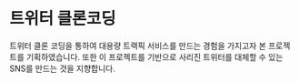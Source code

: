 # 트위터 클론코딩
트위터 클론 코딩을 통하여 대용량 트랙픽 서비스를 만드는 경험을 가지고자 본 프로젝트를 기획하였습니다. 또한 이 프로젝트를 기반으로 사리진 트위터를 대체할 수 있는 SNS를 만드는 것을 지향합니다. 
